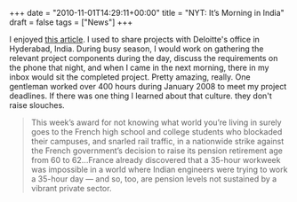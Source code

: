 +++
date = "2010-11-01T14:29:11+00:00"
title = "NYT: It’s Morning in India"
draft = false
tags = ["News"]
+++

I enjoyed [this article](http://www.nytimes.com/2010/10/31/opinion/31friedman.html). I used to share projects with Deloitte's office in Hyderabad, India. During busy season, I would work on gathering the relevant project components during the day, discuss the requirements on the phone that night, and when I came in the next morning, there in my inbox would sit the completed project. Pretty amazing, really. One gentleman worked over 400 hours during January 2008 to meet my project deadlines. If there was one thing I learned about that culture. they don't raise slouches.

> This week’s award for not knowing what world you’re living in surely goes to the French high school and college students who blockaded their campuses, and snarled rail traffic, in a nationwide strike against the French government’s decision to raise its pension retirement age from 60 to 62...France already discovered that a 35-hour workweek was impossible in a world where Indian engineers were trying to work a 35-hour day — and so, too, are pension levels not sustained by a vibrant private sector.
